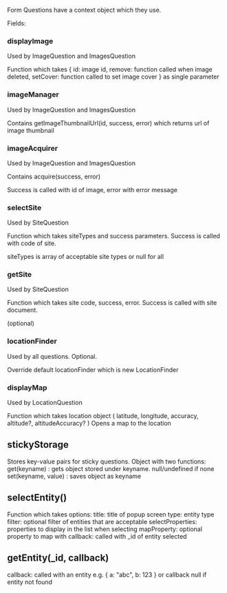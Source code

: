 Form Questions have a context object which they use.

Fields:

### displayImage

Used by ImageQuestion and ImagesQuestion

Function which takes { id: image id, remove: function called when image deleted, setCover: function called to set image cover } as single parameter

### imageManager

Used by ImageQuestion and ImagesQuestion

Contains getImageThumbnailUrl(id, success, error) which returns url of image thumbnail

### imageAcquirer

Used by ImageQuestion and ImagesQuestion

Contains acquire(success, error)

Success is called with id of image, error with error message

### selectSite

Used by SiteQuestion

Function which takes siteTypes and success parameters. Success is called with code of site.

siteTypes is array of acceptable site types or null for all

### getSite

Used by SiteQuestion

Function which takes site code, success, error. Success is called with site document.
 
(optional)

### locationFinder

Used by all questions. Optional.

Override default locationFinder which is new LocationFinder

### displayMap

Used by LocationQuestion

Function which takes location object ( latitude, longitude, accuracy, altitude?, altitudeAccuracy? )
Opens a map to the location

## stickyStorage

Stores key-value pairs for sticky questions. Object with two functions:
get(keyname) : gets object stored under keyname. null/undefined if none
set(keyname, value) : saves object as keyname

## selectEntity(<options>)

Function which takes options:
title: title of popup screen
type: entity type
filter: optional filter of entities that are acceptable
selectProperties: properties to display in the list when selecting
mapProperty: optional property to map with
callback: called with _id of entity selected

## getEntity(_id, callback)

callback: called with an entity e.g. { a: "abc", b: 123 } or callback null if entity not found